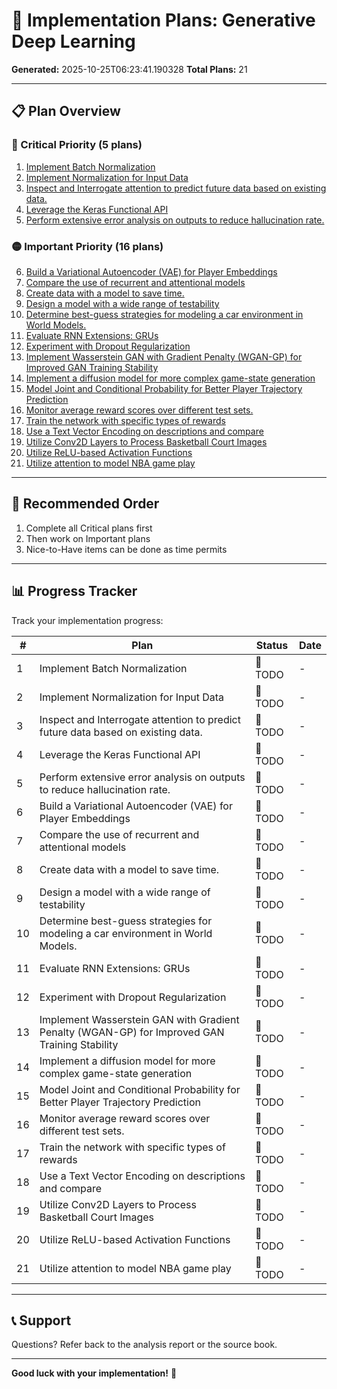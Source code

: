 # 🚀 Implementation Plans: Generative Deep Learning

**Generated:** 2025-10-25T06:23:41.190328
**Total Plans:** 21

---

## 📋 Plan Overview

### 🔴 Critical Priority (5 plans)

1. [Implement Batch Normalization](01_Implement_Batch_Normalization.md)
2. [Implement Normalization for Input Data](02_Implement_Normalization_for_Input_Data.md)
3. [Inspect and Interrogate attention to predict future data based on existing data.](03_Inspect_and_Interrogate_attention_to_predict_future_data_based_on_existing_data.md)
4. [Leverage the Keras Functional API](04_Leverage_the_Keras_Functional_API.md)
5. [Perform extensive error analysis on outputs to reduce hallucination rate.](05_Perform_extensive_error_analysis_on_outputs_to_reduce_hallucination_rate.md)

### 🟡 Important Priority (16 plans)

6. [Build a Variational Autoencoder (VAE) for Player Embeddings](06_Build_a_Variational_Autoencoder_VAE_for_Player_Embeddings.md)
7. [Compare the use of recurrent and attentional models](07_Compare_the_use_of_recurrent_and_attentional_models.md)
8. [Create data with a model to save time.](08_Create_data_with_a_model_to_save_time.md)
9. [Design a model with a wide range of testability](09_Design_a_model_with_a_wide_range_of_testability.md)
10. [Determine best-guess strategies for modeling a car environment in World Models.](10_Determine_best_guess_strategies_for_modeling_a_car_environment_in_World_Models.md)
11. [Evaluate RNN Extensions: GRUs](11_Evaluate_RNN_Extensions_GRUs.md)
12. [Experiment with Dropout Regularization](12_Experiment_with_Dropout_Regularization.md)
13. [Implement Wasserstein GAN with Gradient Penalty (WGAN-GP) for Improved GAN Training Stability](13_Implement_Wasserstein_GAN_with_Gradient_Penalty_WGAN_GP_for_Improved_GAN_Training_Stability.md)
14. [Implement a diffusion model for more complex game-state generation](14_Implement_a_diffusion_model_for_more_complex_game_state_generation.md)
15. [Model Joint and Conditional Probability for Better Player Trajectory Prediction](15_Model_Joint_and_Conditional_Probability_for_Better_Player_Trajectory_Prediction.md)
16. [Monitor average reward scores over different test sets.](16_Monitor_average_reward_scores_over_different_test_sets.md)
17. [Train the network with specific types of rewards](17_Train_the_network_with_specific_types_of_rewards.md)
18. [Use a Text Vector Encoding on descriptions and compare](18_Use_a_Text_Vector_Encoding_on_descriptions_and_compare.md)
19. [Utilize Conv2D Layers to Process Basketball Court Images](19_Utilize_Conv2D_Layers_to_Process_Basketball_Court_Images.md)
20. [Utilize ReLU-based Activation Functions](20_Utilize_ReLU_based_Activation_Functions.md)
21. [Utilize attention to model NBA game play](21_Utilize_attention_to_model_NBA_game_play.md)

---

## 🎯 Recommended Order

1. Complete all Critical plans first
2. Then work on Important plans
3. Nice-to-Have items can be done as time permits

---

## 📊 Progress Tracker

Track your implementation progress:

| # | Plan | Status | Date |
|---|------|--------|------|
| 1 | Implement Batch Normalization | 🔲 TODO | - |
| 2 | Implement Normalization for Input Data | 🔲 TODO | - |
| 3 | Inspect and Interrogate attention to predict future data based on existing data. | 🔲 TODO | - |
| 4 | Leverage the Keras Functional API | 🔲 TODO | - |
| 5 | Perform extensive error analysis on outputs to reduce hallucination rate. | 🔲 TODO | - |
| 6 | Build a Variational Autoencoder (VAE) for Player Embeddings | 🔲 TODO | - |
| 7 | Compare the use of recurrent and attentional models | 🔲 TODO | - |
| 8 | Create data with a model to save time. | 🔲 TODO | - |
| 9 | Design a model with a wide range of testability | 🔲 TODO | - |
| 10 | Determine best-guess strategies for modeling a car environment in World Models. | 🔲 TODO | - |
| 11 | Evaluate RNN Extensions: GRUs | 🔲 TODO | - |
| 12 | Experiment with Dropout Regularization | 🔲 TODO | - |
| 13 | Implement Wasserstein GAN with Gradient Penalty (WGAN-GP) for Improved GAN Training Stability | 🔲 TODO | - |
| 14 | Implement a diffusion model for more complex game-state generation | 🔲 TODO | - |
| 15 | Model Joint and Conditional Probability for Better Player Trajectory Prediction | 🔲 TODO | - |
| 16 | Monitor average reward scores over different test sets. | 🔲 TODO | - |
| 17 | Train the network with specific types of rewards | 🔲 TODO | - |
| 18 | Use a Text Vector Encoding on descriptions and compare | 🔲 TODO | - |
| 19 | Utilize Conv2D Layers to Process Basketball Court Images | 🔲 TODO | - |
| 20 | Utilize ReLU-based Activation Functions | 🔲 TODO | - |
| 21 | Utilize attention to model NBA game play | 🔲 TODO | - |

---

## 📞 Support

Questions? Refer back to the analysis report or the source book.

---

**Good luck with your implementation!** 🚀
